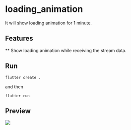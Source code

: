 # loading_animation

It will show loading animation for 1 minute.

## Features
** Show loading animation while receiving the stream data.

## Run
```
flutter create .
````
and then
```
flutter run
```
## Preview
![](preview.gif)

